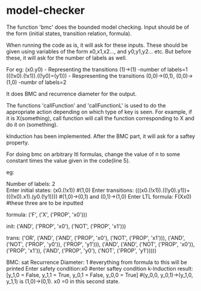 # model-checker

The function 'bmc' does the bounded model checking. Input should be of the form (initial states, transition relation, formula).

When running the code as is, it will ask for these inputs. These should be given using variables of the form x0,x1,x2..., and y0,y1,y2...
etc. But before these, it will ask for the number of labels as well. 

For eg: (x0.y0)                          - Representing the transitions (1)->(1)			-number of labels=1
	(((!x0).(!x1)).((!y0)=(y1)))     - Respresenting the transitions (0,0)->(0,1), (0,0)->(1,0)	-numbr of labels=2



It does BMC and recurrence diameter for the output.



The functions 'callFunction' and 'callFunctionL' is used to do the appropriate action depending on which type of key is seen. For example, if it is X(something),
call function will call the function corresponding to X and do it on (something).

kInduction has been implemented. After the BMC part, it will ask for a saftey property.


For doing bmc on arbitrary ltl formulas, change the value of n to some constant times the value given in the code(line 5).


eg:

Number of labels: 2                                                   
Enter initial states: (x0.(!x1))   #(1,0)
Enter transitions: (((x0.(!x1)).((!y0).y1))+(((!x0).x1).(y0.(!y1))))  #(1,0)->(0,1) and (0,1)->(1,0)
Enter LTL formula: F(Xx0)                         #these three are to be inputted


formula: ('F', ('X', ('PROP', 'x0')))

init: ('AND', ('PROP', 'x0'), ('NOT', ('PROP', 'x1')))

trans: ('OR', ('AND', ('AND', ('PROP', 'x0'), ('NOT', ('PROP', 'x1'))), ('AND', ('NOT', ('PROP', 'y0')), ('PROP', 'y1'))), ('AND', ('AND', ('NOT', ('PROP', 'x0')), ('PROP', 'x1')), ('AND', ('PROP', 'y0'), ('NOT', ('PROP', 'y1')))))

BMC: sat
Recurrence Diameter: 1  #everything from formula to this will be printed
Enter safety condition:x0 #enter saftey condition
k-Induction result: [y_1,0 = False, y_1,1 = True, y_0,1 = False, y_0,0 = True] #(y_0,0, y_0,1)->(y_1,0, y_1,1) is (1,0)->(0,1). x0 =0 in this second state.
